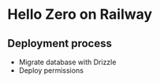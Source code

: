 # Hello Zero on Railway

## Deployment process

- Migrate database with Drizzle
- Deploy permissions

